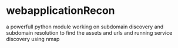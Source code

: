 # webapplicationRecon
a powerfull python module working on subdomain discovery and subdomain resolution to find the assets  and urls and running service  discovery using nmap 
